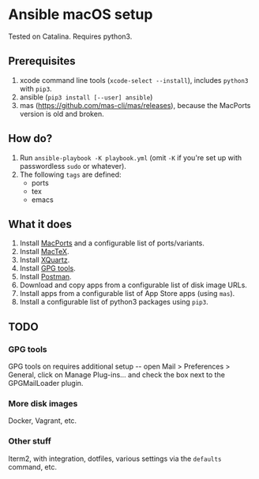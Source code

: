 # Ansible macOS setup

Tested on Catalina. Requires python3.

## Prerequisites

1. xcode command line tools (`xcode-select --install`), includes `python3` with `pip3`.
1. ansible (`pip3 install [--user] ansible`)
1. mas (https://github.com/mas-cli/mas/releases), because the MacPorts version is old and broken.


## How do?

1. Run `ansible-playbook -K playbook.yml` (omit `-K` if you're set up with passwordless `sudo` or whatever).
1. The following `tags` are defined:
    - ports
    - tex
    - emacs

## What it does

1. Install [MacPorts](https://www.macports.org/) and a configurable list of ports/variants.
1. Install [MacTeX](https://www.tug.org/mactex/).
1. Install [XQuartz](https://www.xquartz.org/).
1. Install [GPG tools](https://gpgtools.org/).
1. Install [Postman]().
1. Download and copy apps from a configurable list of disk image URLs. 
1. Install apps from a configurable list of App Store apps (using `mas`).
1. Install a configurable list of python3 packages using `pip3`.


## TODO

### GPG tools

GPG tools on requires additional setup -- open Mail > Preferences > General, click on Manage Plug-ins...
and check the box next to the GPGMailLoader plugin.

### More disk images

Docker, Vagrant, etc.


### Other stuff

Iterm2, with integration, dotfiles, various settings via the `defaults` command, etc.

